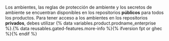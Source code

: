 Los ambientes, las reglas de protección de ambiente y los secretos de ambiente se encuentran disponibles en los repositorios **públicos** para todos los productos. Para tener acceso a los ambientes en los repositorios **privados**, debes utilizar {% data variables.product.prodname_enterprise %}.{% data reusables.gated-features.more-info %}{% ifversion fpt or ghec %}{% endif %}
